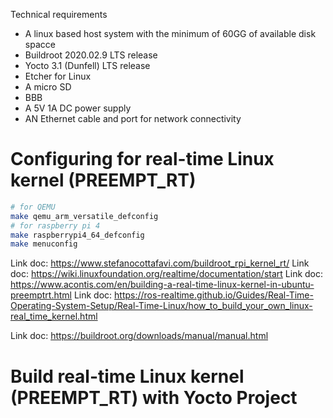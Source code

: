Technical requirements

- A linux based host system with the minimum of 60GG of available disk spacce
- Buildroot 2020.02.9 LTS release
- Yocto 3.1 (Dunfell) LTS release
- Etcher for Linux
- A micro SD
- BBB
- A 5V 1A DC power supply
- AN Ethernet cable and port for network connectivity

# Configuring for real-time Linux kernel (PREEMPT_RT)

```bash
# for QEMU
make qemu_arm_versatile_defconfig
# for raspberry pi 4
make raspberrypi4_64_defconfig
make menuconfig
```

Link doc: https://www.stefanocottafavi.com/buildroot_rpi_kernel_rt/
Link doc: https://wiki.linuxfoundation.org/realtime/documentation/start
Link doc: https://www.acontis.com/en/building-a-real-time-linux-kernel-in-ubuntu-preemptrt.html
Link doc: https://ros-realtime.github.io/Guides/Real-Time-Operating-System-Setup/Real-Time-Linux/how_to_build_your_own_linux-real_time_kernel.html

<!-- Testing... -->
<!--For Raspberry Pi 4, the following kernel configuration options are required:-->
<!---->
<!--CONFIG_PREEMPT_RT=y-->
<!--CONFIG_PREEMPT=y-->
<!--CONFIG_PREEMPT_COUNT=y-->
<!--CONFIG_PREEMPT_RT_FULL=y-->
<!--CONFIG_PREEMPT_RT_BASE=y-->
<!--CONFIG_PREEMPT_RT_FULL=y-->
<!--CONFIG_PREEMPT_RT_FULL=y-->
<!---->
<!--For QEMU, the following kernel configuration options are required:-->
<!---->
<!--CONFIG_PREEMPT_RT=y-->
<!--CONFIG_PREEMPT=y-->
<!--CONFIG_PREEMPT_COUNT=y-->
<!--CONFIG_PREEMPT_RT_FULL=y-->

Link doc: https://buildroot.org/downloads/manual/manual.html

# Build real-time Linux kernel (PREEMPT_RT) with Yocto Project

```

```

